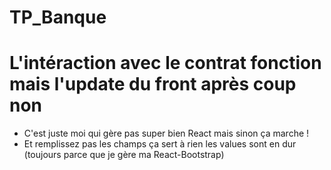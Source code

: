 # TP_Banque
 
L'intéraction avec le contrat fonction mais l'update du front après coup non
===
- C'est juste moi qui gère pas super bien React mais sinon ça marche ! 
- Et remplissez pas les champs ça sert à rien les values sont en dur (toujours parce que je gère ma React-Bootstrap)